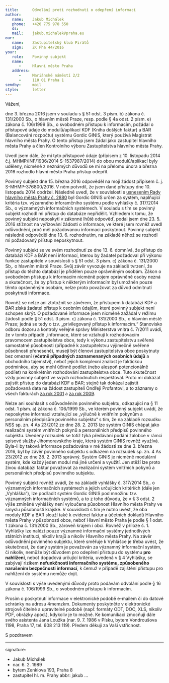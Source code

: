 ```yaml
---
title:      Odvolání proti rozhodnutí o odepření informací
author:
   name:    Jakub Michálek
   phone:   +420 775 978 550
   ds:      
   mail:    jakub.michalek@praha.eu
our:
   name:    Zastupitelský klub Pirátů
   sign:    ZK Pha 44/2016
your:
   role:    Povinný subjekt
   name:    
      -     Hlavní město Praha
   address:
      -     Mariánské náměstí 2/2
      -     110 01 Praha 1
sendby:     mail
style:      letter
---
```


Vážení,

dne 3. března 2016 jsem v souladu s § 51 odst. 3 písm. b) zákona č. 131/2000 Sb., o hlavním městě Praze, resp. podle § 4a odst. 2 písm. e) zákona č. 106/1999 Sb., o svobodném přístupu k informacím, požádal o přístupové údaje do modulů/aplikací KDF (Kniha došlých faktur) a BAR (Balancování rozpočtu) systému Gordic GINIS, který používá Magistrát hlavního města Prahy. O tento přístup jsem žádal jako zastupitel hlavního města Prahy a člen Kontrolního výboru Zastupitelstva hlavního města Prahy.

Uvedl jsem dále, že mi tyto přístupové údaje (přípisem z 10. listopadu 2014 č.j. MHMP/INF/1936/2014 S-1537987/2014) do obou modulů/aplikací byly uděleny, nicméně z neznámých důvodů se mi na přelomu února a března 2016 rozhodlo hlavní město Praha přístup odepřít.

Povinný subjekt dne 15. března 2016 odpověděl na moji žádost přípisem č. j. S-MHMP-376800/2016. V něm potvrdil, že jsem dané přístupy dne 10. listopadu 2014 obdržel. Následně uvedl, že v souvislosti s [usnesením Rady hlavního města Prahy č. 2880](http://zastupitelstvo.praha.eu/ina2014/tedusndetail.aspx?id=262433) byl Gordic GINIS určen za systém, naplňující kritéria tzv. výzamného inforamčního systému podle vyhlášky č. 317/2014 Sb., o významných informačních systémech. V souladu s tím se povinný subjekt rozhodl mi přístup do databáze nepřidělit. Vzhledem k tomu, že povinný subjekt neposkytl v zákonné lhůtě odpověď, podal jsem dne 23. 5. 2016 stížnost na vyřizování žádosti o informace, ve které jsem rovněž uvedl odůvodnění, proč měl požadovanou informaci poskytnout. Povinný subjekt následně odpověděl dne 13. 6. rozhodnutím, na základě něhož se rozhodl mi požadovaný přístup neposkytnout.

Povinný subjekt se ve svém rozhodnutí ze dne 13. 6. domnívá, že přístup do databází KDF a BAR není informací, kterou by žadatel požadoval při výkonu funkce zastupitele v souvislosti s § 51 odst. 3 písm. c) zákona č. 131/2000 Sb,. o hlavním městě Praze. Svůj závěr vyvozuje na základě tvrzení, že přístup do těchto databází je přidělen pouze oprávněným osobám. Zákon o svobodném přístupu k informacím nicméně pojem oprávněné osoby nezná a skutečnost, že by přístup k některým informacím byl umožněn pouze těmto oprávněným osobám, nelze proto považovat za důvod odmítnutí poskytnutí informace.

Rovněž se nelze ani ztotožnit se závěrem, že přístupem k databázi KDF a BAR získá žadatel přístup k osobním údajům, které povinný subjekt není schopen skrýt. O požadované informace jsem nicméně zažádal v režimu žádosti podle § 51 odst. 3 písm. c) zákona č. 131/2000 Sb., o hlavním městě Praze; jedná se tedy o tzv. „privilegovaný přístup k informacím.“ Stanovisko odboru dozoru a kontroly veřejné správy Ministerstva vnitra č. 7/2011 uvádí, že v tomto případě „informace, které se vztahují k rozhodovacím pravomocem zastupitelstva obce, tedy k výkonu zastupitelstvu svěřené samostatné působnosti (případně k zastupitelstvu výjimečně svěřené působnosti přenesené), musejí být členovi zastupitelstva obce poskytnuty bez omezení (**včetně případných zaznamenaných osobních údajů** a obchodního tajemství), neboť jejich komplexní znalost je faktickou podmínkou, aby se mohl účinně podílet (nebo alespoň potencionálně podílet) na konkrétním rozhodování zastupitelstva obce. Tuto skutečnost vždy povinný subjekt ve svých rozhodnutích respektoval. Proto mi dokázal zajistit přístup do databází KDF a BAR; stejně tak dokázal zajistit požadovaná data na žádost zastupiteli Ondřeji Profantovi, a to záznamy o všech fakturách [za rok 2001](https://github.com/pirati-cz/KlubPraha/blob/master/spisy/2016/078-faktury-mhmp-rok-2001/01-zadost/main.pdf) a [za rok 2009](https://github.com/pirati-cz/KlubPraha/blob/master/spisy/2016/077-faktury-mhmp-rok-2009/main.pdf). 

Nelze ani souhlasit s odůvodněním povinného subjektu, odkazující na § 11 odst. 1 písm. a) zákona č. 106/1999 Sb., ve kterém povinný subjekt uvádí, že neposkytne informaci vztahující se „výlučně k vnitřním pokynům a personálním předpisům povinného subjektu“ s tím, že na základě rozsudku NSS sp. zn. 4 As 23/2012 ze dne 28. 2. 2013 lze systém GINIS chápat jako realizační systém vnitřních pokynů a personálních předpisů povinného subjektu. Uvedený rozsudek se totiž týká předávání podání žalobce v rámci spisové služby Jihomoravského kraje, která systém GINIS rovněž využívá. Byla-li by taková informace požadována v mé žádosti ze dne 3. března 2016, byl by závěr povinného subjektu s odkazem na rozsudek sp. zn. 4 As 23/2012 ze dne 28. 2. 2013 správný. Systém GINIS je nicméně modulární systém, kde každý jeden modul má jiné určení a využití. Jen stěží lze proto živou databázi faktur považovat za realizační systém vnitřních pokynů a personálních předpisů povinného subjektu.

Povinný subjekt rovněž uvádí, že na základě vyhlášky č. 317/2014 Sb,. o významných informačních systémech a jejich určujících kritériích (dále jen „Vyhláška“), lze podřadit systém Gordic GINIS pod množinu tzv. významných informačních systémů, a to z toho důvodu, že v § 3 odst. 2 výše zmíněné vyhlášky není vyloučena působnost Hlavního města Prahy ve smyslu působnosti krajské. V souvislosti s tím je nutno uvést, že oba moduly KDF a BAR slouží také k evidenci faktur a účetních dokladů Hlavního města Prahy v působnosti obce, neboť Hlavní město Praha je podle § 1 odst. 1 zákona č. 131/2000 Sb., zároveň krajem i obcí. Rovněž v příloze č. 1. Vyhlášky lze nalézt pouze významné informační systémy jednotlivých státních institucí, nikoliv krajů a nikoliv Hlavního města Prahy. Na závěr odůvodnění povinného subjektu, které směřuje k Vyhlášce je třeba uvést, že skutečnost, že daný systém je považován za významný informační systém, či nikoliv, nemůže být důvodem pro odepření přístupu do systému **pro nahlížení**, neboť dopadová určující kritéria, uvedená v § 4 Vyhlášky, se zabývají rizikem **nefunkčnosti informačního systému, způsobeného narušením bezpečnosti informací**, k čemuž v případě zajištění přístupu pro nahlížení do systému nemůže dojít. 

V souvislosti s výše uvedenými důvody proto podávám odvolání podle § 16 zákona č. 106/1999 Sb., o svobodném přístupu k informacím.

Prosím o poskytnutí informace v elektronické podobě e-mailem či do datové schránky na adresu 4memzkm. Dokumenty poskytněte v elektronické strojově čitelné a upravitelné podobě (např. formáty ODT, DOC, XLS, nikoliv PDF, obrázky apod.), kdykoliv je to možné. Ke komunikaci zmocňuji dále svého asistenta Jana Loužka (nar. 9. 7. 1986 v Písku, bytem Vondroušova 1198, Praha 17, tel. 608 213 119). Předem děkuji za Vaši vstřícnost. 

S pozdravem

---
signature: 
  - Jakub Michálek
  - nar. 6. 2. 1989
  - bytem Zenklova 193, Praha 8
  - zastupitel hl. m. Prahy
abbr:       jakub
...
